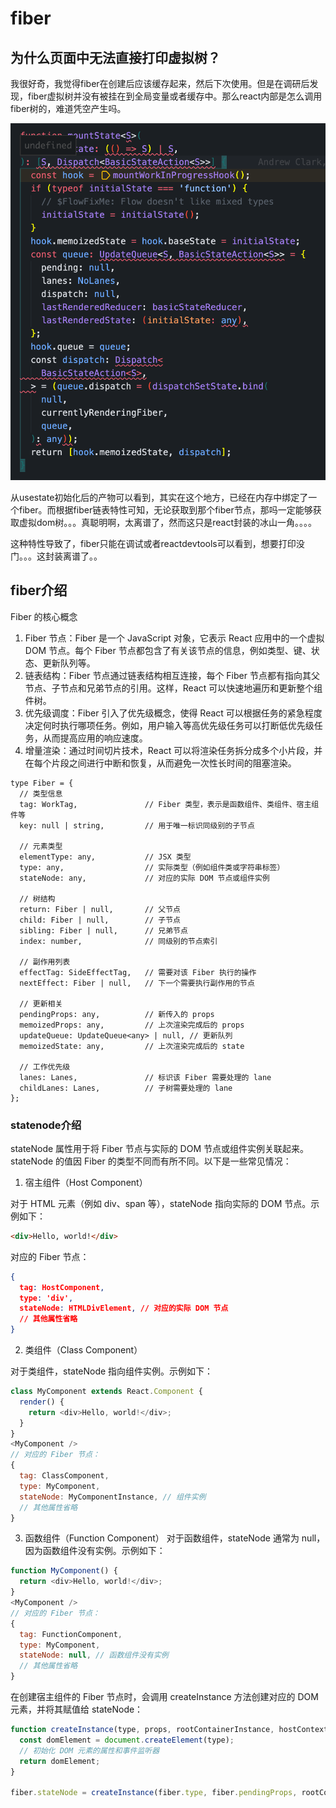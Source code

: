 # fiber

## 为什么页面中无法直接打印虚拟树？

我很好奇，我觉得fiber在创建后应该缓存起来，然后下次使用。但是在调研后发现，fiber虚拟树并没有被挂在到全局变量或者缓存中。那么react内部是怎么调用fiber树的，难道凭空产生吗。

![useState](useState.png)

从usestate初始化后的产物可以看到，其实在这个地方，已经在内存中绑定了一个fiber。而根据fiber链表特性可知，无论获取到那个fiber节点，那吗一定能够获取虚拟dom树。。。真聪明啊，太离谱了，然而这只是react封装的冰山一角。。。。

这种特性导致了，fiber只能在调试或者reactdevtools可以看到，想要打印没门。。。这封装离谱了。。

## fiber介绍

Fiber 的核心概念

1.	Fiber 节点：Fiber 是一个 JavaScript 对象，它表示 React 应用中的一个虚拟 DOM 节点。每个 Fiber 节点都包含了有关该节点的信息，例如类型、键、状态、更新队列等。
2.	链表结构：Fiber 节点通过链表结构相互连接，每个 Fiber 节点都有指向其父节点、子节点和兄弟节点的引用。这样，React 可以快速地遍历和更新整个组件树。
3.	优先级调度：Fiber 引入了优先级概念，使得 React 可以根据任务的紧急程度决定何时执行哪项任务。例如，用户输入等高优先级任务可以打断低优先级任务，从而提高应用的响应速度。
4.	增量渲染：通过时间切片技术，React 可以将渲染任务拆分成多个小片段，并在每个片段之间进行中断和恢复，从而避免一次性长时间的阻塞渲染。

```
type Fiber = {
  // 类型信息
  tag: WorkTag,               // Fiber 类型，表示是函数组件、类组件、宿主组件等
  key: null | string,         // 用于唯一标识同级别的子节点

  // 元素类型
  elementType: any,           // JSX 类型
  type: any,                  // 实际类型（例如组件类或字符串标签）
  stateNode: any,             // 对应的实际 DOM 节点或组件实例

  // 树结构
  return: Fiber | null,       // 父节点
  child: Fiber | null,        // 子节点
  sibling: Fiber | null,      // 兄弟节点
  index: number,              // 同级别的节点索引

  // 副作用列表
  effectTag: SideEffectTag,   // 需要对该 Fiber 执行的操作
  nextEffect: Fiber | null,   // 下一个需要执行副作用的节点

  // 更新相关
  pendingProps: any,          // 新传入的 props
  memoizedProps: any,         // 上次渲染完成后的 props
  updateQueue: UpdateQueue<any> | null, // 更新队列
  memoizedState: any,         // 上次渲染完成后的 state

  // 工作优先级
  lanes: Lanes,               // 标识该 Fiber 需要处理的 lane
  childLanes: Lanes,          // 子树需要处理的 lane
};
```

### statenode介绍

stateNode 属性用于将 Fiber 节点与实际的 DOM 节点或组件实例关联起来。stateNode 的值因 Fiber 的类型不同而有所不同。以下是一些常见情况：

1. 宿主组件（Host Component）

对于 HTML 元素（例如 div、span 等），stateNode 指向实际的 DOM 节点。示例如下：

```html
<div>Hello, world!</div>
```

对应的 Fiber 节点：

```json
{
  tag: HostComponent,
  type: 'div',
  stateNode: HTMLDivElement, // 对应的实际 DOM 节点
  // 其他属性省略
}
```

2. 类组件（Class Component）

对于类组件，stateNode 指向组件实例。示例如下：
```js
class MyComponent extends React.Component {
  render() {
    return <div>Hello, world!</div>;
  }
}
<MyComponent />
// 对应的 Fiber 节点：
{
  tag: ClassComponent,
  type: MyComponent,
  stateNode: MyComponentInstance, // 组件实例
  // 其他属性省略
}
```
3. 函数组件（Function Component）
对于函数组件，stateNode 通常为 null，因为函数组件没有实例。示例如下：
```js
function MyComponent() {
  return <div>Hello, world!</div>;
}
<MyComponent />
// 对应的 Fiber 节点：
{
  tag: FunctionComponent,
  type: MyComponent,
  stateNode: null, // 函数组件没有实例
  // 其他属性省略
}
```

在创建宿主组件的 Fiber 节点时，会调用 createInstance 方法创建对应的 DOM 元素，并将其赋值给 stateNode：
```js
function createInstance(type, props, rootContainerInstance, hostContext, internalInstanceHandle) {
  const domElement = document.createElement(type);
  // 初始化 DOM 元素的属性和事件监听器
  return domElement;
}

fiber.stateNode = createInstance(fiber.type, fiber.pendingProps, rootContainerInstance, hostContext, fiber);
```